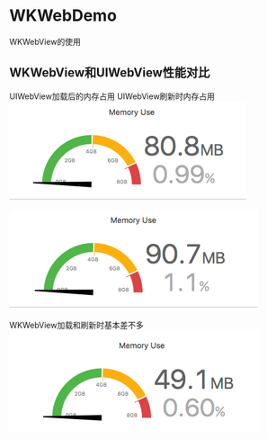 # WKWebDemo
WKWebView的使用

## WKWebView和UIWebView性能对比
UIWebView加载后的内存占用        UIWebView刷新时内存占用
 ![img](https://github.com/zhuzhuxingtianxia/WKWebDemo/blob/master/web.png)

![img](https://github.com/zhuzhuxingtianxia/WKWebDemo/blob/master/mjweb.png)

WKWebView加载和刷新时基本差不多</br>
![img](https://github.com/zhuzhuxingtianxia/WKWebDemo/blob/master/wk.png)
